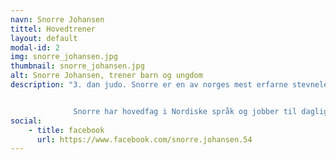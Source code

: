 ```yaml
---
navn: Snorre Johansen
tittel: Hovedtrener
layout: default
modal-id: 2
img: snorre_johansen.jpg
thumbnail: snorre_johansen.jpg
alt: Snorre Johansen, trener barn og ungdom
description: "3. dan judo. Snorre er en av norges mest erfarne stevneledere og har i nesten 20 år vært hovedtrener for Levanger Judoklubb.


              Snorre har hovedfag i Nordiske språk og jobber til daglig som lektor ved Nord Universitet."
social:
    - title: facebook
      url: https://www.facebook.com/snorre.johansen.54
---
```

